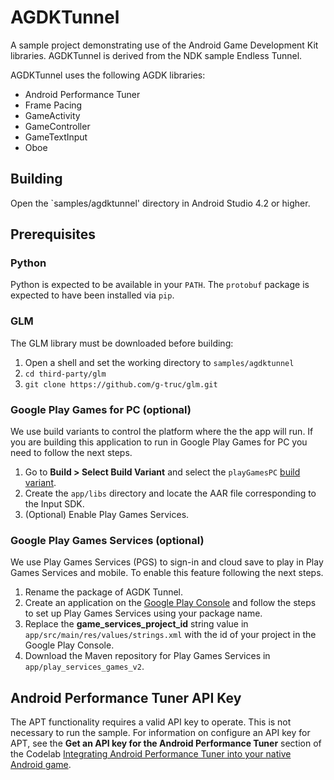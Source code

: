 # AGDKTunnel

A sample project demonstrating use of the Android Game Development Kit libraries.
AGDKTunnel is derived from the NDK sample Endless Tunnel.

AGDKTunnel uses the following AGDK libraries:

* Android Performance Tuner
* Frame Pacing
* GameActivity
* GameController
* GameTextInput
* Oboe

## Building

Open the `samples/agdktunnel' directory in Android Studio 4.2 or higher.

## Prerequisites

### Python

Python is expected to be available in your `PATH`. The `protobuf` package is
expected to have been installed via `pip`.

### GLM

The GLM library must be downloaded before building:

1. Open a shell and set the working directory to `samples/agdktunnel`
2. `cd third-party/glm`
3. `git clone https://github.com/g-truc/glm.git`

### Google Play Games for PC (optional)

We use build variants to control the platform where the the app will run.
If you are building this application to run in Google Play Games for PC you
need to follow the next steps.

1. Go to **Build > Select Build Variant** and select the `playGamesPC` [build variant](https://developer.android.com/studio/build/build-variants).
2. Create the `app/libs` directory and locate the AAR file corresponding to the Input SDK.
3. (Optional) Enable Play Games Services.

### Google Play Games Services (optional)

We use Play Games Services (PGS) to sign-in and cloud save to play in Play Games Services and mobile.
To enable this feature following the next steps.

1. Rename the package of AGDK Tunnel.
2. Create an application on the [Google Play Console](https://play.google.com/console/about/?) and follow the steps to set up Play Games Services using your package name.
3. Replace the **game_services_project_id** string value in `app/src/main/res/values/strings.xml` with the id of your project in the Google Play Console.
4. Download the Maven repository for Play Games Services in `app/play_services_games_v2`.

## Android Performance Tuner API Key

The APT functionality requires a valid API key to operate. This is not
necessary to run the sample. For information on configure an API key
for APT, see the **Get an API key for the Android Performance Tuner**
section of the Codelab [Integrating Android Performance Tuner into your native Android game](https://developer.android.com/codelabs/android-performance-tuner-native#1).